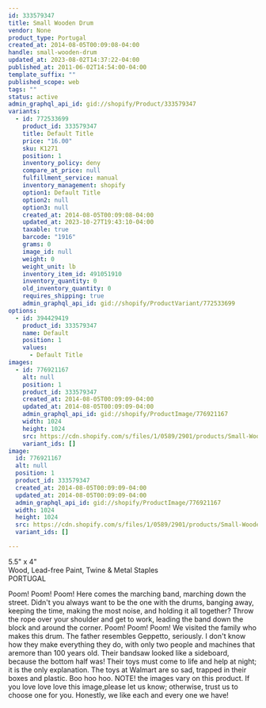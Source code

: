 ```yaml
---
id: 333579347
title: Small Wooden Drum
vendor: None
product_type: Portugal
created_at: 2014-08-05T00:09:08-04:00
handle: small-wooden-drum
updated_at: 2023-08-02T14:37:22-04:00
published_at: 2011-06-02T14:54:00-04:00
template_suffix: ""
published_scope: web
tags: ""
status: active
admin_graphql_api_id: gid://shopify/Product/333579347
variants:
  - id: 772533699
    product_id: 333579347
    title: Default Title
    price: "16.00"
    sku: K1271
    position: 1
    inventory_policy: deny
    compare_at_price: null
    fulfillment_service: manual
    inventory_management: shopify
    option1: Default Title
    option2: null
    option3: null
    created_at: 2014-08-05T00:09:08-04:00
    updated_at: 2023-10-27T19:43:10-04:00
    taxable: true
    barcode: "1916"
    grams: 0
    image_id: null
    weight: 0
    weight_unit: lb
    inventory_item_id: 491051910
    inventory_quantity: 0
    old_inventory_quantity: 0
    requires_shipping: true
    admin_graphql_api_id: gid://shopify/ProductVariant/772533699
options:
  - id: 394429419
    product_id: 333579347
    name: Default
    position: 1
    values:
      - Default Title
images:
  - id: 776921167
    alt: null
    position: 1
    product_id: 333579347
    created_at: 2014-08-05T00:09:09-04:00
    updated_at: 2014-08-05T00:09:09-04:00
    admin_graphql_api_id: gid://shopify/ProductImage/776921167
    width: 1024
    height: 1024
    src: https://cdn.shopify.com/s/files/1/0589/2901/products/Small-Wooden-Drum.jpeg?v=1407211749
    variant_ids: []
image:
  id: 776921167
  alt: null
  position: 1
  product_id: 333579347
  created_at: 2014-08-05T00:09:09-04:00
  updated_at: 2014-08-05T00:09:09-04:00
  admin_graphql_api_id: gid://shopify/ProductImage/776921167
  width: 1024
  height: 1024
  src: https://cdn.shopify.com/s/files/1/0589/2901/products/Small-Wooden-Drum.jpeg?v=1407211749
  variant_ids: []

---
```


5.5" x 4"  
Wood, Lead-free Paint, Twine & Metal Staples  
PORTUGAL

Poom! Poom! Poom! Here comes the marching band, marching down the street. Didn't you always want to be the one with the drums, banging away, keeping the time, making the most noise, and holding it all together? Throw the rope over your shoulder and get to work, leading the band down the block and around the corner. Poom! Poom! Poom! We visited the family who makes this drum. The father resembles Geppetto, seriously. I don't know how they make everything they do, with only two people and machines that aremore than 100 years old. Their bandsaw looked like a sideboard, because the bottom half was! Their toys must come to life and help at night; it is the only explanation. The toys at Walmart are so sad, trapped in their boxes and plastic. Boo hoo hoo. NOTE! the images vary on this product. If you love love love this image,please let us know; otherwise, trust us to choose one for you. Honestly, we like each and every one we have!